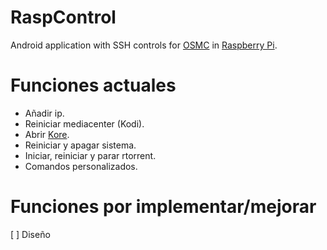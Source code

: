 # RaspControl

Android application with SSH controls for [OSMC](https://osmc.tv/) in [Raspberry Pi](https://www.raspberrypi.org/).

# Funciones actuales
- Añadir ip.
- Reiniciar mediacenter (Kodi).
- Abrir [Kore](https://play.google.com/store/apps/details?id=org.xbmc.kore&hl=es).
- Reiniciar y apagar sistema.
- Iniciar, reiniciar y parar rtorrent.
- Comandos personalizados.

# Funciones por implementar/mejorar

[ ] Diseño
